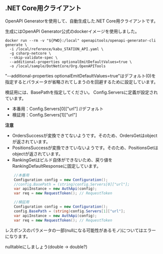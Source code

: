 ## .NET Core用クライアント

OpenAPI Generatorを使用して、自動生成した.NET Core用クライアントです。

生成にはOpenAPI Generator公式のdockerイメージを使用しました。

```
docker run --rm -v "${PWD}:/local" openapitools/openapi-generator-cli generate \
  -i /local/reference/kabu_STATION_API.yaml \
  -g csharp-netcore \
  --skip-validate-spec \
  --additional-properties optionalEmitDefaultValues=true \
  -o /local/sample/DotNetCore/Org.OpenAPITools
```

"--additional-properties optionalEmitDefaultValues=true"はデフォルト(0)を指定するとパラメータが省略されてしまうのを回避するために設定しています。

検証用には、BasePathを指定してください。
Config.Serversに定義が設定されています。
- 本番用：Config.Servers[0]["url"] //デフォルト
- 検証用：Config.Servers[1]["url"]

**注意**
- OrdersSuccessが変換できてないようです。そのため、OrdersGetはobjectが返されています。
- PositionsSuccessが変換できていないようです。そのため、PositionsGetはobjectが返されています。
- RankingGetはビルド自体ができないため、戻り値をRankingDefaultResponseに固定しています。

```csharp
    //本番用
    Configuration config = new Configuration();
    //config.BasePath = (string)config.Servers[0]["url"];
    var apiInstance = new AuthApi(config);
    var req = new RequestToken(); // RequestToken
```

```csharp
    //検証用
    Configuration config = new Configuration();
    config.BasePath = (string)config.Servers[1]["url"];
    var apiInstance = new AuthApi(config);
    var req = new RequestToken(); // RequestToken
```

レスポンスのパラメータの一部(nullになる可能性があるモノ)についてはエラーになります。

nulltableにしましょう(double → double?)

